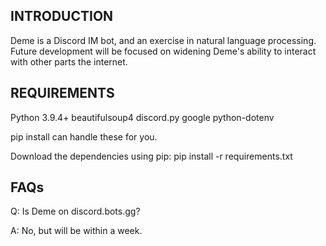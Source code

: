 INTRODUCTION
-----------

Deme is a Discord IM bot, and an exercise in natural language processing. Future development will
be focused on widening Deme's ability to interact with other parts the internet.

REQUIREMENTS
------------

Python 3.9.4+
beautifulsoup4
discord.py
google
python-dotenv

pip install can handle these for you.

Download the dependencies using pip: pip install -r requirements.txt

FAQs
----

Q: Is Deme on discord.bots.gg?

A: No, but will be within a week.
